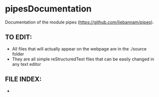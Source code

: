 # pipesDocumentation
Documentation of the module pipes (https://github.com/liebannam/pipes).

TO EDIT:
-  
- All files that will actually appear on the webpage are in the ./source folder
- They are all simple reStructuredText files that can be easily changed in any text editor

FILE INDEX:
- 
- 

